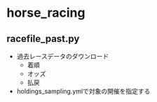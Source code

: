 # horse_racing

## racefile_past.py

- 過去レースデータのダウンロード
  - 着順
  - オッズ
  - 払戻
- holdings_sampling.ymlで対象の開催を指定する
